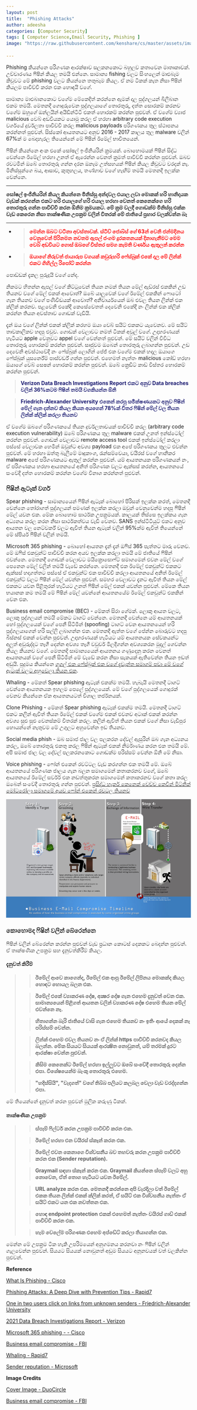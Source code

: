 ```yaml
---
layout: post
title:  "Phishing Attacks"
author: adeesha
categories: [Computer Security]
tags: [ Computer Science,Email Security, Phishing ]
image: "https://raw.githubusercontent.com/kenshare/cs/master/assets/images/posts/ajp/cov/phish.jpg"

---
```


Phishing කියන්නෙ පරිගණක ආරක්ෂාව සලකනකොට බහුලව කතාවෙන මාතෘකාවක්. උච්චාරණය ෆිෂින් කියල තමයි එන්නෙ. සාමාන්‍ය fishing වලට සිංහලෙන් මාළුබෑම කිවුවට මේ phishing වලට කියන්නෙ තතුබෑම කියල. ඒ නම ටිකක් කැත නිසා ෆිෂින් කියලම පාවිච්චි කරන එක හොඳයි වගේ.

සාමාන්‍ය මාළුබානකොට වගේම මේකෙදිත් කරන්නෙ ඇමක් දාල පුද්ගලයන් බිලීබාන එකම තමයි. මෙතනදී ගොදුරුවෙන පුද්ගලයාගේ තොරතුරු, දත්ත සොරකම් කරනව වගේම ඔහුගේ ඔන්ලයින් අයිඩින්ටිටි එකත් හොරකම් කරන්න පුළුවන්. ඒ වගේම ව්‍යාජ malicious වෙබ් අඩවියකට යොමු කරල ඒ හරහා arbitrary code execution වර්ගයේ දුර්වලතා පාවිච්චි කරල malicious payloads පරිගණකය තුල ස්ථාපනය කරන්නත් පුළුවන්. සිස්කෝ ආයතනයට අනුව 2016 - 2017 කාලය තුල malware වලින් 67%ක් ම බෙදාහැරල තියෙන්නේ මේ ෆිෂින් ඊමේල් භාවිතයෙන්.

ෆිෂින් කියන්නෙ අංක එකේ සෝෂල් ඉංජිනියරින් ක්‍රමයක්. බොහොමයක් ෆිෂින් සිද්ධ වෙන්නෙ ඊමේල් හරහා උනත් ඒ ඇරෙන්න වෙනත් ක්‍රමත් පාවිච්චි කරන්න පුළුවන්. ඔබව රවටමින් ඔබේ තොරතුරු ගන්න දරන ඔනෑම උත්සහයක් ෆිෂින් කියල කිවුවට වරදක් නෑ. මිනිස්සුන්ගෙ බය, ආසාව, කුතුහලය, තණ්හාව වගේ හැඟීම් තමයි මෙතනදී ඉලක්ක වෙන්නෙ.

<hr><b>සෝෂල් ඉංජිනියරින් කියල කියන්නෙ මිනිස්සු අන්දවල එයාල ලවා මොකක් හරි හානිදායක වැඩක් කරගන්න එකට හරි එයාලගේ හරි එයාල හරහා වෙනත් කෙනෙක්ගෙ හරි තොරතුරු ගන්න පාවිච්චි කරන ඕනිම ක්‍රමයකට. මේ ක්‍රම වලදී ගොඩක්ම මිනිස්සු එක්ක වැඩ කෙරෙන නිසා තාක්ෂණික උපක්‍රම වලින් විතරක් මේ ජාතියේ ප්‍රහාර වලක්වන්න බෑ</b>
<hr>




- > <p style="color:red"><b>මෙන්න ඔබට වටිනා අවස්තාවක්. ස්ටීව් ජොබ්ස් ගේ 63න් වෙනි ජන්මදිනය වෙනුවෙන් පිරිනමන නවතම ඇපල් ජංගම දුරකතනයක් දිනාගැනීමට මෙම වෙබ් අඩවියට ගොස් ඔබගේ විස්තර සමග කැමති වර්ණය ඇතුලත් කරන්න</b></p>

- > <p style="color:red"><b>ඔයාගේ නිරුවත් ජායාරුප වගයක් කවුරුහරි ෆේස්බුක් එකේ දාල මේ ලින්ක් එකට ගිහිල්ල රිපෝට් කරන්න</b></p>



පොඩ්ඩක් දැකල පුරුදුයි වගේ නේද.

නිකමට හිතන්න ඇපල් වගේ කිට්ටුවෙන් තියන නමක් තියන මේල් ඇඩ්රස් එකකින් උඩ තියනව වගේ මේල් එකක් ආවොත්? ඔබේ යාලුවෙක් වගේ ඊමේල් එකකින් ෆොටෝ ගැන තියනව වගේ පණිවිඩයක් ආවොත්? අනිවාර්යයෙන් ඔබ එවල තියන ලින්ක් එක ක්ලික් කරනව. පළවෙනි එකේදී කෙසේවෙතත් දෙවෙනි එකේදී නං ලින්ක් එක ක්ලික් කරන්න තියන අවස්තාව ගොඩක් වැඩියි.

දැන් ඔය වගේ ලින්ක් එකක් ක්ලික් කරහම ඔයා වෙබ් සයිට් එකකට යැවෙනව. මේ සයිට් තාවකාලිකව හදපු එවුව. ගොඩක් වෙලාවට නමත් ටිකක් අවුල් වගේ. උදාහරණයක් හැටියට apple වෙනුවට appel වගේ වෙන්නත් පුළුවන්. මේ සයිට් වලින් විවිධ තොරතුරු හොරකම් කරන්න පුළුවන්. සෘජුවම ඔබෙන් තොරතුරු ලබාගන්න පුළුවන්. උඩ දෙවෙනි අවස්ථාවේදී නං ෆේස්බුක් ලොගින් පේජ් එක වගේම එකක් හදල ඔයාගෙ ෆේස්බුක් යුසර්නේම් පාස්වර්ඩ් ගන්න පුළුවන්. එහෙමත් නැත්තං malicious කෝඩ් හරහා ඔයාගේ වෙබ් සෙෂන් හොරකම් කරන්න පුළුවන්. ඔබේ ක්‍රෙඩිට් කාඩ් විස්තර හොරකම් කරන්න පුළුවන්.

> <p style="color:midnightblue"><b>Verizon Data Breach Investigations Report එකට අනුව Data breaches වලින් 36%කටම ෆිෂින් තමයි වගකියන්න ඕනි</b></p>

> <p style="color:midnightblue"><b>Friedrich-Alexander University එකෙන් කරපු සමීක්ෂණයකට අනුව ෆිෂින් මේල් ගැන දන්නව කියල කියන අයගෙන් 78%ක් විතර ෆිෂින් මේල් වල තියන ලින්ක් ක්ලික් කරලා තියනව</b></p>

ඒ වගේම ඔබගේ පරිගණකයේ තියන දුර්වලතාවයක් පාවිච්චි කරල (arbitrary code execution vulnerability) ඔබේ පරිගණකය තුල malware එකක් උනත් ඉන්ස්ටෝල් කරන්න පුළුවන්. ගොඩක් වෙලාවට remote access tool එකක් ඉන්ස්ටෝල් කරලා පස්සේ වෙලාවක හෙමින් ඔවුන්ට අවශ්‍ය payload එක අපේ පරිගණකය තුලට එවන්න පුළුවන්. මේ හරහා ඔත්තු බැලීමේ මෘදුකාංග, රැන්සම්වෙයා, වයිරස් වගේ හානිකර malware අපේ පරිගණකයට ඇතුල් කරන්න පුළුවන්. යම් ආයතනයක පරිගණකයන් නං, ඒ පරිගණකය හරහා ආයතනයේ අනිත් පරිගණක වලට ඇක්සස් කරන්න, ආයතනයේ සංවේදී දත්ත හොරකම් කරන්න වගේම විනාශ කරන්නත් පුළුවන්.

### ෆිෂින් ඇටෑක් වර්ග 

Spear phishing - සාමාන්‍යයෙන් ෆිෂින් ඇටෑක් බොහෝ පිරිසක් ඉලක්ක කරත්, මෙතනදී වෙන්නෙ තෝරාගත් පුද්ගලයන් පමණක් ඉලක්ක කරලා ඔවුන් වෙනුවෙන්ම හදපු ෆිෂින් මේල් යවන එක. මේක බොහොම සාර්ථක උපක්‍රමයක්. කාලයක් තිස්සෙ ඉලක්කය ගැන අධ්‍යනය කරල කරන නිසා සාර්ථකත්වය වැඩි වෙනව. SANS ඉන්ස්ටිටියුට් එකට අනුව ආයතන වල නෙට්වර්ක් වලට ඇවිත් තියන ඇටෑක් වලින් 95%ක්ම ඇවිත් තියෙන්නේ මේ ස්පියර් ෆිෂින් වලින් තමයි.

Microsoft 365 phishing - බොහෝ ආයතන දැන් දැන් ඔෆිස් 365 පැත්තට මාරු වෙනව. මේ ඔෆිස් එකවුන්ට් පාවිච්චි කරන අයව ඉලක්ක කරලා තමයි මේ ජාතියේ ෆිෂින් එවන්නෙ. මෙතනදී ගොඩක් වෙලාවට මයික්‍රොසොෆ්ට් සමාගමෙන් එවන මේල් වගේ පෙනෙන මේල් වලින් තමයි වැඩේ කරන්නෙ. මෙතනදී එක ඊමේල් එකවුන්ට් එකකට ඇක්සස් හදාගත්තට පස්සේ ඒ එකවුන්ට් එක පාවිච්චි කරලා ආයතනයේ අනිත් ඊමේල් එකවුන්ට් වලට ෆිෂින් මේල් යවන්න පුළුවන්. සමහර වෙලාවට දැනට ඇවිත් තියන මේල් එකකට යවන පිළිතුරක් හැටියට උනත් ෆිෂින් මේල් එකක් යවන්න පුළුවන්. මේකෙ තියන භයානක කම තමයි මේ ෆිෂින් මේල් යවන්නේ ආයතනයේම ඊමේල් එකවුන්ට් එකකින් වෙන එක.

Business email compromise (BEC) - මේකත් සිරා ගේමක්. ලොකු ආයත වලට, ලොකු පුද්ගලයන් තමයි මේකට ටාගට් වෙන්නෙ. මෙතනදී වෙන්නෙ යම් ආයතනයක් හෝ පුද්ගලයෙක් වගේ පෙනී සිටිමින් (spoofing) ටාගට් වෙන ආයතනයෙන් හරි පුද්ගලයාගෙන් හරි සල්ලි ලබාගන්න එක. මෙතනදී ඇත්ත වගේ පේන්න බොරුවට හදපු බිස්නස් එකක් වෙන්න පුළුවන්. උදාහරණයක් හැටියට යම් ආයතනයක සේවකයන්ට අලුත් අවුරුද්දට තෑගී දෙන්න අවශ්‍ය තෑගී වවුචර් මිලදීගන්න අවශ්‍යකරන මුදල් ගෙවන්න කියල කියනව වගේ. මෙතනදි සාමාන්‍යයෙන් ආයතනය ගණුදෙනු කරන වෙනත් ආයතනයක් වගේ පෙනී සිටිමින් මේ වැඩේ කරන නිසා සැකයක් ඇතිවෙන්න තියන ඉඩත් අඩුයි. පුදුමය කියන්නෙ [ගූගල් එක ෆේස්බුක් එක වගේ දැවැන්ත සමාගම් පවා මේ වගේ ඇටෑක් වලට අහුවෙලා තියන එක](https://fortune.com/2017/04/27/facebook-google-rimasauskas/).

Whaling - මේකත් Spear phishing ඇටෑක් එකක්ම තමයි. හැබැයි මෙතනදී ටාගට් වෙන්නෙ ආයතනයක ඉහලම පෙලේ පුද්ගලයෙක්. මේ වගේ පුද්ගලයෙක් ගොදුරක් වෙනව කියන්නෙ ඒක ආයතනයටත් විශාල තර්ජනයක්.

Clone Phishing - මේකත් Spear phishing ඇටෑක් එකක්ම තමයි. මෙතනදී ටාගට් එකට කලින් ඇවිත් තියන ඊමේල් එකක් වගේම එකක් එවනව අටාක් එකක් කරන්න අවශ්‍ය සුළු සුළු වෙනස්කම් විතරක් කරල. කලින් ඇවිත් තියන එකක් වගේ නිසා වැඩිපුර හොයන්නේ නැතුවම මේ උගුලට අහුවෙන්න ඉඩ තියනව.

Social media phish - ඔබ සමාජ ජාල වල පලකරන දේවල් ඇසුරින් ඔබ ගැන අධ්‍යනය කරල, ඔබේ තොරතුරු එකතු කරල ෆිෂින් ඇටෑක් එකක් නිර්මාණය කරන එක තමයි මේ. අපි සමාජ ජාල වල දේවල් පලකරනකොට ගොඩක්ම පරිස්සම් වෙන්න ඕනි මේ නිසා.

Voice phishing - ෆෝන් එකෙන් රවට්ටල වැඩ කරගන්න එක තමයි මේ. ඔබේ ආයතනයේ පරිගණක ජාලය ගැන බලන සමාගමෙන් කතාකරනව වගේ, ඔබේ ආයතනයේ ඊමේල් සර්වර් එක නඩත්තුකරන සමාගමෙන් කතාකරනව වගේ කතා කරල ඔබෙන් සංවේදී තොරතුරු ගන්න පුළුවන්. [ප්‍රසිද්ධ හැකර් කෙනෙක් වෙච්ච කෙවින් මිට්නික් මෝටරෝලා සමාගමේ අයව ෆෝන් එකෙන් රවටල තියනව](https://hardforum.com/threads/how-a-hacker-obtained-motorola-source-code-with-a-few-phone-calls.1971803/) 

![Business email compromise](https://raw.githubusercontent.com/kenshare/cs/master/assets/images/posts/ajp/cont/bmc.jpg)

### කොහොමද ෆිෂින් වලින් බේරෙන්නෙ

ෆිෂින් වලින් බේරෙන්න කරන්න පුළුවන් වැඩ ප්‍රධාන කොටස් දෙකකට බෙදන්න පුළුවන්. ඒ තාක්ෂණික උපක්‍රම සහ දැනුවත්කිරීම් කියල.

#### දැනුවත් කිරීම්

> > **ඊමේල් ආවෙ කාගෙන්ද, ඊමේල් එක ආපු ඊමේල් ලිපිනය මොකක්ද කියල හොඳට හොයල බලන එක.**
>
> > **ඊමේල් එකේ ව්‍යාකරණ දෝෂ, අක්‍ෂර දෝෂ ගැන එහෙම දැනුවත් වෙන එක. සාමාන්‍යයෙන් පිළිගත් ආයතන වලින් ව්‍යාකරණ දෝෂ එහෙම තියන මේල් එවන්නෙ නෑ.**
>
> > **හිතාගන්න බැරි ජාතියේ වාසි ගැන එහෙම තියනව නං ඉතිං ආයේ දෙකක් නෑ පරිස්සම් වෙන්න.**
>
> > **ලින්ක් එහෙම එවල තියනව නං ඒ ලින්ක් https පාවිච්චි කරනවද කියල බලන්න. මේක සියයට සියයක් ආරක්‍ෂිත නොවුනත්, යම් තරමක් දුරට ආරක්ෂා වෙන්න පුළුවන්.**
>
> > **කිසිම කෙනෙක්ට ඊමේල් හරහා ඉල්ලුවට ඔබේ සංවේදී තොරතුරු දෙන්න එපා. විශේෂයෙන්ම බැංකු තොරතුරු එහෙම.**
>
> > **"හදිස්සියි", "වැදගත්" වගේ තිබ්බ පලියට කලබල වෙලා වැඩ වරද්දගන්න එපා.**

මේ තියෙන්නේ දැනුවත් කරන පුළුවන් මුලික කරුණු ටිකක්.

#### තාක්ෂණික උපක්‍රම

> > **ස්පෑම් ෆිල්ටර් කරන උපක්‍රම පාවිච්චි කරන එක.**
>
> > **ඊමේල් හරහා එන වයිරස් ස්කෑන් කරන එක.**
>
> > **ඊමේල් එවන කෙනාගෙ විශ්වසනීය බව තහවරු කරන උපක්‍රම පාවිච්චි කරන එක (Sender reputation).**
>
> > **Graymail සඳහා ස්කෑන් කරන එක. Graymail කියන්නෙ ස්පෑම් වලට අහු නොවෙන, ඒත් තොග හැටියට යවන ඊමේල්.**
>
> > **URL analyze කරන එක. මෙතනදී කරන්නෙ අපි වැරදිලා වත් ඊමේල් එකක තියන ලින්ක් එකක් ක්ලික් කරත්, ඒ සයිට් එක විශ්වසනීය නැත්තං ඒ සයිට් එකට යන එක නවත්තන එක.**
>
> > **හොඳ endpoint protection එකක් එහෙමත් නැත්තං වයිරස් ගාඩ් එකක් පාවිච්චි කරන එක.**
>
> > **හැම වෙලේම පරිගණක එහෙම අප්ඩේට් කරලා තියාගන්න එක.**



මෙන්න මේ උපක්‍රම ටික හැකි උපරිමයෙන් අනුගමනය කරනවා නං ෆිෂින් වලින් ගැලවෙන්න පුළුවන්. සියයට සියයක් නොවුනත් අඩුම සියයට අනූනවයක් වත් වලකින්න පුළුවන්.



**Reference**

[What Is Phishing - Cisco](https://www.cisco.com/c/en/us/products/security/email-security/what-is-phishing.html)

[Phishing Attacks: A Deep Dive with Prevention Tips - Rapid7](https://www.rapid7.com/fundamentals/phishing-attacks/)

[One in two users click on links from unknown senders - Friedrich-Alexander University](https://www.fau.eu/2016/08/25/news/research/one-in-two-users-click-on-links-from-unknown-senders/)

[2021 Data Breach Investigations Report - Verizon](https://www.verizon.com/business/resources/reports/dbir/)

[Microsoft 365 phishing -  - Cisco](https://blogs.cisco.com/security/office-365-phishing-threat-of-the-month)

[Business email compromise - FBI](https://www.fbi.gov/scams-and-safety/common-scams-and-crimes/business-email-compromise)

[Whaling - Rapid7](https://www.rapid7.com/fundamentals/whaling-phishing-attacks/)

[Sender reputation - Microsoft](https://docs.microsoft.com/en-us/exchange/antispam-and-antimalware/antispam-protection/sender-reputation?view=exchserver-2019)



**Image Credits**

[Cover Image - DuoCircle](https://www.duocircle.com)

[Business email compromise - FBI](https://www.fbi.gov/scams-and-safety/common-scams-and-crimes/business-email-compromise)
